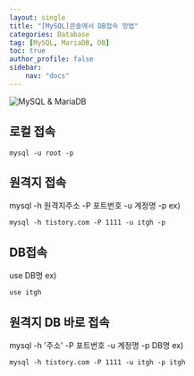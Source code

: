 ```yaml
---
layout: single
title: "[MySQL]콘솔에서 DB접속 방법"
categories: Database
tag: [MySQL, MariaDB, DB]
toc: true
author_profile: false
sidebar:
    nav: "docs"
---
```


![MySQL & MariaDB](https://www.gotides.com/wp-content/uploads/2021/02/MySQLvsMariaDB.png)

## 로컬 접속
```terminal
mysql -u root -p
```

## 원격지 접속
mysql -h 원격지주소 -P 포트번호 -u 계정명 -p
ex)
```terminal
mysql -h tistory.com -P 1111 -u itgh -p
```

## DB접속
use DB명
ex)
```terminal
use itgh
```

## 원격지 DB 바로 접속
mysql -h '주소' -P 포트번호 -u 계정명 -p DB명
ex)
```terminal
mysql -h tistory.com -P 1111 -u itgh -p itgh
```